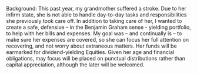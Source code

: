 Background: This past year, my grandmother suffered a stroke. Due to her infirm state, she is not able to handle day-to-day tasks and responsibilities she previously took care off. 
In addition to taking care of her, I wanted to create a safe, defensive –  in the Benjamin Graham sense - yielding portfolio, to help with her bills and expenses. 
My goal was – and continually is – to make sure her expenses are covered, so she can focus her full attention on recovering, and not worry about extraneous matters. 
Her funds will be earmarked for dividend-yielding Equities. Given her age and financial obligations, may focus will be placed on punctual distributions rather than capital appreciation, although the later will be welcomed. 
